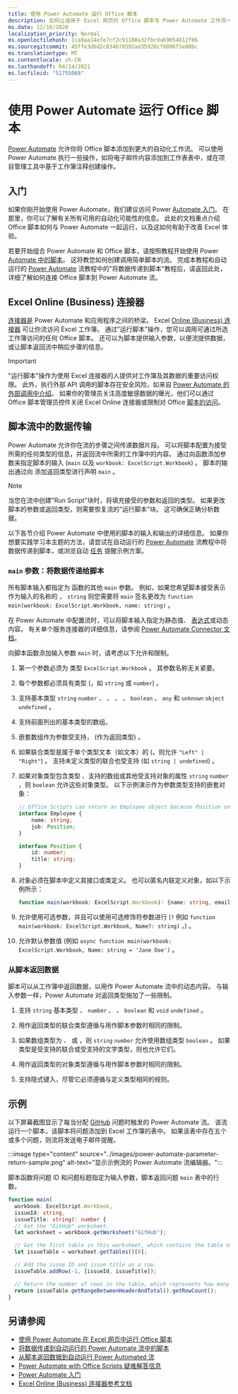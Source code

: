 ```yaml
---
title: 使用 Power Automate 运行 Office 脚本
description: 如何让适用于 Excel 网页的 Office 脚本与 Power Automate 工作流一起运行。
ms.date: 12/16/2020
localization_priority: Normal
ms.openlocfilehash: 1ca9aa14efe7cf2c91100a32fbc9a69054012f06
ms.sourcegitcommit: 45ffe3dbd2c834b78592ad35928cf8096f5e80bc
ms.translationtype: MT
ms.contentlocale: zh-CN
ms.lasthandoff: 04/14/2021
ms.locfileid: "51755068"
---
```

# <a name="run-office-scripts-with-power-automate"></a>使用 Power Automate 运行 Office 脚本

[Power Automate](https://flow.microsoft.com) 允许你将 Office 脚本添加到更大的自动化工作流。 可以使用 Power Automate 执行一些操作，如将电子邮件内容添加到工作表表中，或在项目管理工具中基于工作簿注释创建操作。

## <a name="getting-started"></a>入门

如果你刚开始使用 Power Automate，我们建议访问 Power [Automate 入门](/power-automate/getting-started)。 在那里，你可以了解有关所有可用的自动化可能性的信息。 此处的文档重点介绍 Office 脚本如何与 Power Automate 一起运行，以及这如何有助于改善 Excel 体验。

若要开始组合 Power Automate 和 Office 脚本，请按照教程开始使用 Power [Automate 中的脚本](../tutorials/excel-power-automate-manual.md)。 这将教您如何创建调用简单脚本的流。 完成本教程和自动运行的 [Power Automate](../tutorials/excel-power-automate-trigger.md) 流教程中的"将数据传递到脚本"教程后，请返回此处，详细了解如何连接 Office 脚本到 Power Automate 流。

## <a name="excel-online-business-connector"></a>Excel Online (Business) 连接器

[连接器是](/connectors/connectors) Power Automate 和应用程序之间的桥梁。 Excel [Online (Business) 连接器](/connectors/excelonlinebusiness) 可让你流访问 Excel 工作簿。 通过"运行脚本"操作，您可以调用可通过所选工作簿访问的任何 Office 脚本。 还可以为脚本提供输入参数，以便流提供数据，或让脚本返回流中稍后步骤的信息。

> [!IMPORTANT]
> "运行脚本"操作为使用 Excel 连接器的人提供对工作簿及其数据的重要访问权限。 此外，执行外部 API 调用的脚本存在安全风险，如来自 [Power Automate 的外部调用中介绍](external-calls.md)。 如果你的管理员关注高度敏感数据的曝光，他们可以通过 Office 脚本管理员控件关闭 Excel Online 连接器或限制对 Office [脚本的访问](/microsoft-365/admin/manage/manage-office-scripts-settings)。

## <a name="data-transfer-in-flows-for-scripts"></a>脚本流中的数据传输

Power Automate 允许你在流的步骤之间传递数据片段。 可以将脚本配置为接受所需的任何类型的信息，并返回流中所需的工作簿中的内容。 通过向函数添加参数来指定脚本的输入 (`main` 以及 `workbook: ExcelScript.Workbook`) 。 脚本的输出通过向 添加返回类型进行声明 `main` 。

> [!NOTE]
> 当您在流中创建"Run Script"块时，将填充接受的参数和返回的类型。 如果更改脚本的参数或返回类型，则需要恢复流的"运行脚本"块。 这可确保正确分析数据。

以下各节介绍 Power Automate 中使用的脚本的输入和输出的详细信息。 如果你想要实践学习本主题的方法，请尝试在自动运行的 [Power Automate](../tutorials/excel-power-automate-trigger.md) 流教程中将数据传递到脚本，或浏览自动 [任务](../resources/scenarios/task-reminders.md) 提醒示例方案。

### <a name="main-parameters-passing-data-to-a-script"></a>`main` 参数：将数据传递给脚本

所有脚本输入都指定为 函数的其他 `main` 参数。 例如，如果您希望脚本接受表示作为输入的名称的 ， `string` 则您需要将 `main` 签名更改为 `function main(workbook: ExcelScript.Workbook, name: string)` 。

在 Power Automate 中配置流时，可以将脚本输入指定为静态值、 [表达式](/power-automate/use-expressions-in-conditions)或动态内容。 有关单个服务连接器的详细信息，请参阅 [Power Automate Connector 文档](/connectors/)。

向脚本函数添加输入参数 `main` 时，请考虑以下允许和限制。

1. 第一个参数必须为 类型 `ExcelScript.Workbook` 。 其参数名称无关紧要。

2. 每个参数都必须具有类型 (，如 `string` 或 `number`) 。

3. 支持基本类型 `string` `number` 、 、 、 、 `boolean` 、 `any` 和 `unknown` `object` `undefined` 。

4. 支持前面列出的基本类型的数组。

5. 嵌套数组作为参数受支持， (作为返回类型) 。

6. 如果联合类型是属于单个类型文本（如文本）的 (，则允许 `"Left" | "Right"`) 。 支持未定义类型的联合也受支持 (如 `string | undefined`) 。

7. 如果对象类型包含类型 、支持的数组或其他受支持对象的属性 `string` `number` ，则 `boolean` 允许这些对象类型。 以下示例演示作为参数类型支持的嵌套对象：

    ```TypeScript
    // Office Scripts can return an Employee object because Position only contains strings and numbers.
    interface Employee {
        name: string;
        job: Position;
    }

    interface Position {
        id: number;
        title: string;
    }
    ```

8. 对象必须在脚本中定义其接口或类定义。 也可以匿名内联定义对象，如以下示例所示：

    ```TypeScript
    function main(workbook: ExcelScript.Workbook): {name: string, email: string}
    ```

9. 允许使用可选参数，并且可以使用可选修饰符参数进行 (`?` 例如 `function main(workbook: ExcelScript.Workbook, Name?: string)` ，) 。

10. 允许默认参数值 (例如 `async function main(workbook: ExcelScript.Workbook, Name: string = 'Jane Doe')` 。

### <a name="returning-data-from-a-script"></a>从脚本返回数据

脚本可以从工作簿中返回数据，以用作 Power Automate 流中的动态内容。 与输入参数一样，Power Automate 对返回类型施加了一些限制。

1. 支持 `string` 基本类型 、 `number` 、 、 `boolean` 和 `void` `undefined` 。

2. 用作返回类型的联合类型遵循与用作脚本参数时相同的限制。

3. 如果数组类型为 、 或 ，则 `string` `number` 允许使用数组类型 `boolean` 。 如果类型是受支持的联合或受支持的文字类型，则也允许它们。

4. 用作返回类型的对象类型遵循与用作脚本参数时相同的限制。

5. 支持隐式键入，尽管它必须遵循与定义类型相同的规则。

## <a name="example"></a>示例

以下屏幕截图显示了每当分配 [GitHub](https://github.com/) 问题时触发的 Power Automate 流。 该流运行一个脚本，该脚本将问题添加到 Excel 工作簿的表中。 如果该表中存在五个或多个问题，则流将发送电子邮件提醒。

:::image type="content" source="../images/power-automate-parameter-return-sample.png" alt-text="显示示例流的 Power Automate 流编辑器。":::

脚本函数将问题 ID 和问题标题指定为输入参数，脚本返回问题 `main` 表中的行数。

```TypeScript
function main(
  workbook: ExcelScript.Workbook,
  issueId: string,
  issueTitle: string): number {
  // Get the "GitHub" worksheet.
  let worksheet = workbook.getWorksheet("GitHub");

  // Get the first table in this worksheet, which contains the table of GitHub issues.
  let issueTable = worksheet.getTables()[0];

  // Add the issue ID and issue title as a row.
  issueTable.addRow(-1, [issueId, issueTitle]);

  // Return the number of rows in the table, which represents how many issues are assigned to this user.
  return issueTable.getRangeBetweenHeaderAndTotal().getRowCount();
}
```

## <a name="see-also"></a>另请参阅

- [使用 Power Automate 在 Excel 网页中运行 Office 脚本](../tutorials/excel-power-automate-manual.md)
- [将数据传递到自动运行的 Power Automate 流中的脚本](../tutorials/excel-power-automate-trigger.md)
- [从脚本返回数据到自动运行 Power Automated 流](../tutorials/excel-power-automate-returns.md)
- [Power Automate with Office Scripts 疑难解答信息](../testing/power-automate-troubleshooting.md)
- [Power Automate 入门](/power-automate/getting-started)
- [Excel Online (Business) 连接器参考文档](/connectors/excelonlinebusiness/)
